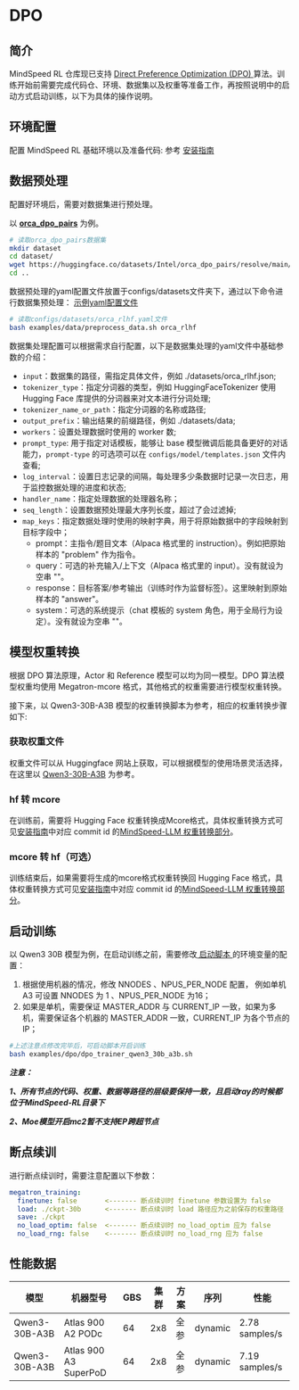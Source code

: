 # DPO

## 简介
MindSpeed RL 仓库现已支持 [ Direct Preference Optimization (DPO) ](https://arxiv.org/abs/2305.18290) 算法。训练开始前需要完成代码仓、环境、数据集以及权重等准备工作，再按照说明中的启动方式启动训练，以下为具体的操作说明。

## 环境配置
配置 MindSpeed RL 基础环境以及准备代码: 参考 [安装指南](../install_guide.md)

## 数据预处理
配置好环境后，需要对数据集进行预处理。

以 [**orca_dpo_pairs**](https://huggingface.co/datasets/Intel/orca_dpo_pairs/tree/main) 为例。

```bash
# 读取orca_dpo_pairs数据集
mkdir dataset
cd dataset/
wget https://huggingface.co/datasets/Intel/orca_dpo_pairs/resolve/main/orca_rlhf.jsonl
cd ..
```

数据预处理的yaml配置文件放置于configs/datasets文件夹下，通过以下命令进行数据集预处理：
[示例yaml配置文件](../../configs/datasets/orca_rlhf.yaml)
```bash
# 读取configs/datasets/orca_rlhf.yaml文件 
bash examples/data/preprocess_data.sh orca_rlhf
```

数据集处理配置可以根据需求自行配置，以下是数据集处理的yaml文件中基础参数的介绍：
* `input`：数据集的路径，需指定具体文件，例如 ./datasets/orca_rlhf.json;
* `tokenizer_type`：指定分词器的类型，例如 HuggingFaceTokenizer 使用 Hugging Face 库提供的分词器来对文本进行分词处理;
* `tokenizer_name_or_path`：指定分词器的名称或路径;
* `output_prefix`：输出结果的前缀路径，例如 ./datasets/data;
* `workers`：设置处理数据时使用的 worker 数;
* `prompt_type`: 用于指定对话模板，能够让 base 模型微调后能具备更好的对话能力，`prompt-type` 的可选项可以在 `configs/model/templates.json` 文件内查看;
* `log_interval`：设置日志记录的间隔，每处理多少条数据时记录一次日志，用于监控数据处理的进度和状态;
* `handler_name`：指定处理数据的处理器名称；
* `seq_length`：设置数据预处理最大序列长度，超过了会过滤掉;
* `map_keys`：指定数据处理时使用的映射字典，用于将原始数据中的字段映射到目标字段中；
  - prompt：主指令/题目文本（Alpaca 格式里的 instruction）。例如把原始样本的 "problem" 作为指令。
  - query：可选的补充输入/上下文（Alpaca 格式里的 input）。没有就设为空串 ""。
  - response：目标答案/参考输出（训练时作为监督标签）。这里映射到原始样本的 "answer"。
  - system：可选的系统提示（chat 模板的 system 角色，用于全局行为设定）。没有就设为空串 ""。

## 模型权重转换

根据 DPO 算法原理，Actor 和 Reference 模型可以均为同一模型。DPO 算法模型权重均使用 Megatron-mcore 格式，其他格式的权重需要进行模型权重转换。

接下来，以 Qwen3-30B-A3B 模型的权重转换脚本为参考，相应的权重转换步骤如下:

### 获取权重文件
权重文件可以从 Huggingface 网站上获取，可以根据模型的使用场景灵活选择，在这里以
[Qwen3-30B-A3B](https://huggingface.co/Qwen/Qwen3-30B-A3B)  为参考。
### hf 转 mcore
在训练前，需要将 Hugging Face 权重转换成Mcore格式，具体权重转换方式可见[安装指南](../install_guide.md)中对应 commit id 的[MindSpeed-LLM 权重转换部分](https://gitcode.com/Ascend/MindSpeed-LLM/blob/2.1.0/docs/pytorch/solutions/checkpoint_convert.md)。

### mcore 转 hf（可选）
训练结束后，如果需要将生成的mcore格式权重转换回 Hugging Face 格式，具体权重转换方式可见[安装指南](../install_guide.md)中对应 commit id 的[MindSpeed-LLM 权重转换部分](https://gitcode.com/Ascend/MindSpeed-LLM/blob/2.1.0/docs/pytorch/solutions/checkpoint_convert.md)。

## 启动训练

以 Qwen3 30B 模型为例，在启动训练之前，需要修改[ 启动脚本 ](../../examples/dpo/dpo_trainer_qwen3_30b_a3b.sh)的环境变量的配置：
1. 根据使用机器的情况，修改 NNODES 、NPUS_PER_NODE 配置， 例如单机 A3 可设置 NNODES 为 1 、NPUS_PER_NODE 为16；
2. 如果是单机，需要保证 MASTER_ADDR 与 CURRENT_IP 一致，如果为多机，需要保证各个机器的 MASTER_ADDR 一致，CURRENT_IP 为各个节点的 IP；
```bash
#上述注意点修改完毕后，可启动脚本开启训练
bash examples/dpo/dpo_trainer_qwen3_30b_a3b.sh
```

***注意：***

***1、所有节点的代码、权重、数据等路径的层级要保持一致，且启动ray的时候都位于MindSpeed-RL目录下***

***2、Moe模型开启mc2暂不支持EP跨超节点***

## 断点续训
进行断点续训时，需要注意配置以下参数：
  ```yaml
megatron_training:
    finetune: false       <------- 断点续训时 finetune 参数设置为 false
    load: ./ckpt-30b      <------- 断点续训时 load 路径应为之前保存的权重路径
    save: ./ckpt
    no_load_optim: false  <------- 断点续训时 no_load_optim 应为 false
    no_load_rng: false    <------- 断点续训时 no_load_rng 应为 false
  ```

## 性能数据
| 模型 | 机器型号     | GBS | 集群 | 方案 | 序列 | 性能             | 
|---|----------|---|---|---|---|----------------| 
| Qwen3-30B-A3B | Atlas 900 A2 PODc | 64 | 2x8 | 全参 | dynamic | 2.78 samples/s |
| Qwen3-30B-A3B | Atlas 900 A3 SuperPoD | 64 | 2x8 | 全参 | dynamic | 7.19 samples/s |